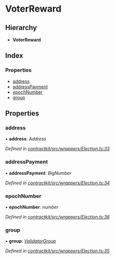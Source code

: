 # VoterReward

## Hierarchy

* **VoterReward**

## Index

### Properties

* [address]()
* [addressPayment]()
* [epochNumber]()
* [group]()

## Properties

### address

• **address**: _Address_

_Defined in_ [_contractkit/src/wrappers/Election.ts:33_](https://github.com/celo-org/celo-monorepo/blob/master/packages/sdk/contractkit/src/wrappers/Election.ts#L33)

### addressPayment

• **addressPayment**: _BigNumber_

_Defined in_ [_contractkit/src/wrappers/Election.ts:34_](https://github.com/celo-org/celo-monorepo/blob/master/packages/sdk/contractkit/src/wrappers/Election.ts#L34)

### epochNumber

• **epochNumber**: _number_

_Defined in_ [_contractkit/src/wrappers/Election.ts:36_](https://github.com/celo-org/celo-monorepo/blob/master/packages/sdk/contractkit/src/wrappers/Election.ts#L36)

### group

• **group**: [_ValidatorGroup_]()

_Defined in_ [_contractkit/src/wrappers/Election.ts:35_](https://github.com/celo-org/celo-monorepo/blob/master/packages/sdk/contractkit/src/wrappers/Election.ts#L35)

